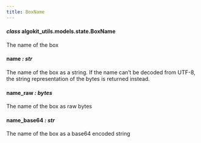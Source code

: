 ```yaml
---
title: BoxName
---
```

#### *class* algokit_utils.models.state.BoxName

The name of the box

#### name *: str*

The name of the box as a string.
If the name can’t be decoded from UTF-8, the string representation of the bytes is returned instead.

#### name_raw *: bytes*

The name of the box as raw bytes

#### name_base64 *: str*

The name of the box as a base64 encoded string
